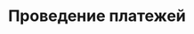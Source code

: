 ---
templateKey: services
locale: ua
name: making-payments
crumbLabelParent: Послуги 
crumbLabel: Проведение платежей
title: Проведение платежей
description: >-
    Доставка из Китая, США, Европы в Украину. Мы открыты к сотрудничеству с любым клиентом, независимо от объёмов его грузопотока. Закажите консультацию и начнем сотрудничество прямо сейчас!
header:
  images:
    - alt: cost-page
      image: /img/making-payments-header.png
  scopeInformation:
    - image: /img/time.png
      text: Сроки доставки
    - image: /img/card.png
      text: от 2$ за кг
    - image: /img/lov.png
      text: Местоположение посылки  
sections:
  - image: /img/making-payments-section.jpg 
    title: Н2 ЗАГОЛОВОК
    text: >-
      <p>Для предпринимателей, которые осуществляют закупки у зарубежных партнёров стоит ключевой вопрос оплаты контрагенту (поставщику). Часто эта операция связана с открытием счетов в иностранной валюте, дополнительных сложностях, открытие мультивалютных карт, дополнительная налоговая нагрузка на ваш бюджет и излишняя отчётность. Мы предлагаем следующий алгоритм оплаты:</p>
      <ul>
          <li>
            • Автоматически выставляется счет в национальной валюте - гривнах. По факту вы покупаете товар в гривнах.</li>  
          <li>
            • Мы самостоятельно конвертируем ваши средства в необходимую валюту поставщика по выгодному курсу и оплачиваем ваш заказ.</li>  
          <li>
            • Вы сразу получает чеки (другие финансовые документы), которые подтверждают факт оплаты.</li>  
          <li> 
            • Наши клиенты могут делать все операции с телефона.Фактически, наша компания выполняет работу, связанную с обслуживанием валютных счетов. При этом вы всегда знаете оптовую стоимость товара в нашей национальной валюте.</li>  
      </ul>  
      <p>С компанией INTA-ICS всё на много проще. Звоните прямо сейчас!</p>
seoSections:
    title: 3Сделаем выкуп ваших товаров с китайских интернет-площадок
    sections:
        - image: /img/seoImg.jpg 
          text: >-
            <p>Для предпринимателей, которые осуществляют закупки у зарубежных партнёров стоит ключевой вопрос оплаты контрагенту (поставщику). Часто эта операция связана с открытием счетов в иностранной валюте, дополнительных сложностях, открытие мультивалютных карт, дополнительная налоговая нагрузка на ваш бюджет и излишняя отчётность. Мы предлагаем следующий алгоритм оплаты:</p>
            <ul>
                <li>Автоматически выставляется счет в национальной валюте - гривнах. По факту вы покупаете товар в гривнах.</li>  
                <li>Мы самостоятельно конвертируем ваши средства в необходимую валюту поставщика по выгодному курсу и оплачиваем ваш заказ.</li>  
                <li>Вы сразу получает чеки (другие финансовые документы), которые подтверждают факт оплаты.</li>  
                <li>Наши клиенты могут делать все операции с телефона.Фактически, наша компания выполняет работу, связанную с обслуживанием валютных счетов. При этом вы всегда знаете оптовую стоимость товара в нашей национальной валюте.</li>  
            </ul>  
            <p>С компанией INTA-ICS всё на много проще. Звоните прямо сейчас!</p>
---      